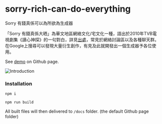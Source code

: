 # sorry-rich-can-do-everything
Sorry 有錢真係可以為所欲為生成器

「Sorry 有錢真係大晒」為華文地區網絡文化/宅文化一種，語出於2010年TVB電視劇集《讀心神探》的一句對白，詳見[出處](https://zh.moegirl.org/zh-hant/%E6%8A%B1%E6%AD%89%EF%BC%8C%E6%9C%89%E9%92%B1%E6%98%AF%E7%9C%9F%E7%9A%84%E8%83%BD%E4%B8%BA%E6%89%80%E6%AC%B2%E4%B8%BA%E7%9A%84)，常見於網絡討論區以及各種聊天群。
在Google上搜尋可以發現大量衍生創作，有見及此就開發出一個生成器予各位使用。

See [demo](https://shawtim.github.io/sorry-rich-can-do-everything/) on Github page.

![Introduction](https://shawtim.github.io/sorry-rich-can-do-everything/intro.png)

### Installation
`npm i`

`npm run build`

All built files will then delivered to `/docs` folder. (the default Github page folder)
